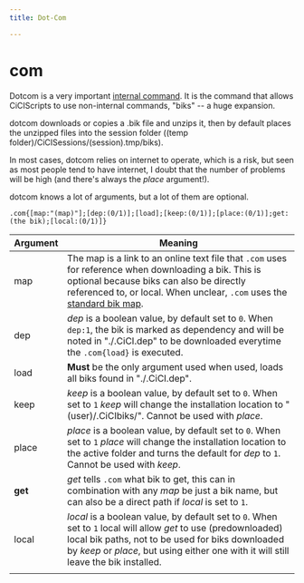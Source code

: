 ```yaml
---
title: Dot-Com

---
```




# com

Dotcom is a very important [internal command](https://asccisl-org.github.io/docs/Commands/dot/). It is the command that allows CiCIScripts to use non-internal commands, "biks" -- a huge expansion.



dotcom downloads or copies a .bik file and unzips it, then by default places the unzipped files into the session folder ((temp folder)/CiCISessions/(session).tmp/biks).

In most cases, dotcom relies on internet to operate, which is a risk, but seen as most people tend to have internet, I doubt that the number of problems will be high (and there's always the *place* argument!).



dotcom knows a lot of arguments, but a lot of them are optional.

``.com{[map:"(map)"];[dep:(0/1)];[load];[keep:(0/1)];[place:(0/1)];get:(the bik);[local:(0/1)]}``

| Argument | Meaning                                                      |
| -------- | ------------------------------------------------------------ |
| map      | The map is a link to an online text file that `.com` uses for reference when downloading a bik. This is optional because biks can also be directly referenced to, or local. When unclear, `.com` uses the [standard bik map](https://raw.githubusercontent.com/ASCCISL-org/standard-bik-map/main/standardbikmap). |
| dep      | *dep* is a boolean value, by default set to `0`. When `dep:1`, the bik is marked as dependency and will be noted in "./.CiCI.dep" to be downloaded everytime the `.com{load}` is executed. |
| load     | **Must** be the only argument used when used, loads all biks found in "./.CiCI.dep". |
| keep     | *keep* is a boolean value, by default set to `0`. When set to `1` *keep* will change the installation location to "(user)/.CiCIbiks/". Cannot be used with *place*. |
| place    | *place* is a boolean value, by default set to `0`. When set to `1` *place* will change the installation location to the active folder and turns the default for *dep* to `1`. Cannot be used with *keep*. |
| **get**  | *get* tells `.com` what bik to get, this can in combination with any *map* be just a bik name, but can also be a direct path if *local* is set to `1`. |
| local    | *local* is a boolean value, by default set to `0`. When set to `1` local will allow *get* to use (predownloaded) local bik paths, not to be used for biks downloaded by *keep* or *place*, but using either one with it will still leave the bik installed. |
|          |                                                              |